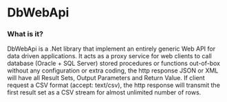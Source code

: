 # DbWebApi

### What is it?

DbWebApi is a .Net library that implement an entirely generic Web API for data driven applications. It acts as a proxy service for web clients to call database (Oracle + SQL Server) stored procedures or functions out-of-box without any configuration or extra coding, the http response JSON or XML will have all Result Sets, Output Parameters and Return Value. If client request a CSV format (accept: text/csv), the http response will transmit the first result set as a CSV stream for almost unlimited number of rows.
